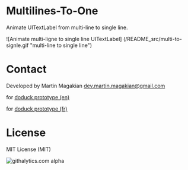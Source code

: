 Multilines-To-One
=================

Animate UITextLabel from multi-line to single line.


![Animate multi-ligne to single line UITextLabel]
(/README_src/multi-to-signle.gif "multi-line to single line")


Contact
=========
Developed by Martin Magakian
dev.martin.magakian@gmail.com

for [doduck prototype (en)](http://doduck.com/)

for [doduck prototype (fr)](http://doduck.fr/)


License
=========
MIT License (MIT)

![githalytics.com alpha](https://cruel-carlota.pagodabox.com/f92e7bc71396fe82afdf9aab1ba2611f "githalytics.com")
